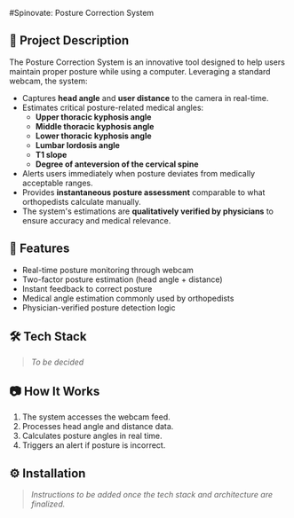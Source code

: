 #Spinovate: Posture Correction System

## 📌 Project Description

The Posture Correction System is an innovative tool designed to help users maintain proper posture while using a computer. Leveraging a standard webcam, the system:

- Captures **head angle** and **user distance** to the camera in real-time.
- Estimates critical posture-related medical angles:
  - **Upper thoracic kyphosis angle**
  - **Middle thoracic kyphosis angle**
  - **Lower thoracic kyphosis angle**
  - **Lumbar lordosis angle**
  - **T1 slope**
  - **Degree of anteversion of the cervical spine**
- Alerts users immediately when posture deviates from medically acceptable ranges.
- Provides **instantaneous posture assessment** comparable to what orthopedists calculate manually.
- The system's estimations are **qualitatively verified by physicians** to ensure accuracy and medical relevance.

## 🚀 Features

- Real-time posture monitoring through webcam
- Two-factor posture estimation (head angle + distance)
- Instant feedback to correct posture
- Medical angle estimation commonly used by orthopedists
- Physician-verified posture detection logic

## 🛠️ Tech Stack

> *To be decided*

<!-- Example placeholder for future stack info:
- Python (OpenCV, Mediapipe)
- JavaScript (Electron, React)
- TensorFlow / PyTorch for ML models
- Flask / FastAPI backend
- SQLite / Firebase
-->

## 📷 How It Works

1. The system accesses the webcam feed.
2. Processes head angle and distance data.
3. Calculates posture angles in real time.
4. Triggers an alert if posture is incorrect.

## ⚙️ Installation

> *Instructions to be added once the tech stack and architecture are finalized.*

<!-- Example placeholder:
```bash
git clone https://github.com/yourusername/spinovate-posture-correction.git
cd spinovate-posture-correction
pip install -r requirements.txt
python app.py

